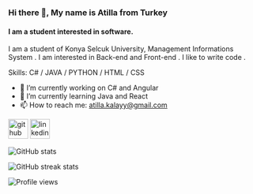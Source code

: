 ### Hi there 👋, My name is Atilla from Turkey 
#### I am a student interested in software.
I am a student of Konya Selcuk University, Management Informations System . I am interested in Back-end and Front-end . I like to write code .

Skills: C# / JAVA / PYTHON / HTML / CSS

- 🔭 I’m currently working on C# and Angular 
- 🌱 I’m currently learning Java and React 
- 📫 How to reach me: atilla.kalayy@gmail.com 


[<img src='https://cdn.jsdelivr.net/npm/simple-icons@3.0.1/icons/github.svg' alt='github' height='40'>](https://github.com/atillakalay)  [<img src='https://cdn.jsdelivr.net/npm/simple-icons@3.0.1/icons/linkedin.svg' alt='linkedin' height='40'>](https://www.linkedin.com/in/atilla-kalay/)  

![GitHub stats](https://github-readme-stats.vercel.app/api?username=atillakalay&show_icons=true&count_private=true)  

![GitHub streak stats](https://github-readme-streak-stats.herokuapp.com/?user=atillakalay)  

![Profile views](https://gpvc.arturio.dev/atillakalay)  
